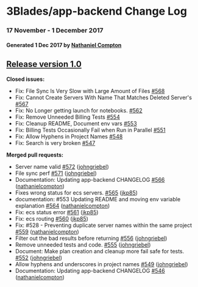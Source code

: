 # 3Blades/app-backend Change Log
### 17 November - 1 December 2017
#### Generated 1 Dec 2017 by [Nathaniel Compton](https://github.com/nathanielcompton)

## [Release version 1.0](https://github.com/3blades/app-backend/tree/HEAD)

**Closed issues:**

- Fix: File Sync Is Very Slow with Large Amount of Files [\#568](https://github.com/3Blades/app-backend/issues/568)
- Fix: Cannot Create Servers With Name That Matches Deleted Server's [\#567](https://github.com/3Blades/app-backend/issues/567)
- Fix: No Longer getting launch for notebooks. [\#562](https://github.com/3Blades/app-backend/issues/562)
- Fix: Remove Unneeded Billing Tests [\#554](https://github.com/3Blades/app-backend/issues/554)
- Fix: Cleanup README, Document env vars [\#553](https://github.com/3Blades/app-backend/issues/553)
- Fix: Billing Tests Occasionally Fail when Run in Parallel [\#551](https://github.com/3Blades/app-backend/issues/551)
- Fix: Allow Hyphens in Project Names [\#548](https://github.com/3Blades/app-backend/issues/548)
- Fix: Search is very broken [\#547](https://github.com/3Blades/app-backend/issues/547)

**Merged pull requests:**

- Server name valid [\#572](https://github.com/3Blades/app-backend/pull/572) ([johngriebel](https://github.com/johngriebel))
- File sync perf [\#571](https://github.com/3Blades/app-backend/pull/571) ([johngriebel](https://github.com/johngriebel))
- Documentation: Updating app-backend CHANGELOG [\#566](https://github.com/3Blades/app-backend/pull/566) ([nathanielcompton](https://github.com/nathanielcompton))
- Fixes wrong status for ecs servers. [\#565](https://github.com/3Blades/app-backend/pull/565) ([jkp85](https://github.com/jkp85))
- documentation: \#553 Updating README and moving env variable explanation [\#564](https://github.com/3Blades/app-backend/pull/564) ([nathanielcompton](https://github.com/nathanielcompton))
- Fix: ecs status error [\#561](https://github.com/3Blades/app-backend/pull/561) ([jkp85](https://github.com/jkp85))
- Fix: ecs routing [\#560](https://github.com/3Blades/app-backend/pull/560) ([jkp85](https://github.com/jkp85))
- Fix: \#528 - Preventing duplicate server names within the same project [\#559](https://github.com/3Blades/app-backend/pull/559) ([nathanielcompton](https://github.com/nathanielcompton))
- Filter out the bad results before returning [\#556](https://github.com/3Blades/app-backend/pull/556) ([johngriebel](https://github.com/johngriebel))
- Remove unneeded tests and code. [\#555](https://github.com/3Blades/app-backend/pull/555) ([johngriebel](https://github.com/johngriebel))
- Document: Make plan creation and cleanup more fail safe for tests. [\#552](https://github.com/3Blades/app-backend/pull/552) ([johngriebel](https://github.com/johngriebel))
- Allow hyphens and underscores in project names [\#549](https://github.com/3Blades/app-backend/pull/549) ([johngriebel](https://github.com/johngriebel))
- Documentation: Updating app-backend CHANGELOG [\#546](https://github.com/3Blades/app-backend/pull/546) ([nathanielcompton](https://github.com/nathanielcompton))
